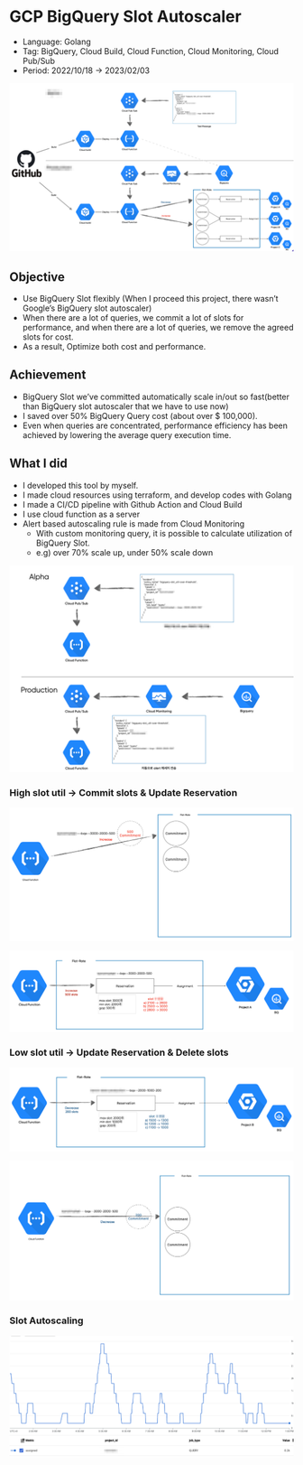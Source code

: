 # GCP BigQuery Slot Autoscaler

- Language: Golang
- Tag: BigQuery, Cloud Build, Cloud Function, Cloud Monitoring, Cloud Pub/Sub
- Period: 2022/10/18 → 2023/02/03

![Untitled](./images/Untitled.png)

## Objective

- Use BigQuery Slot flexibly (When I proceed this project, there wasn’t Google’s BigQuery slot autoscaler)
- When there are a lot of queries, we commit a lot of slots for performance, and when there are a lot of queries, we remove the agreed slots for cost.
- As a result, Optimize both cost and performance.

## Achievement

- BigQuery Slot we’ve committed automatically scale in/out so fast(better than BigQuery slot autoscaler that we have to use now)
- I saved over 50% BigQuery Query cost (about over $ 100,000).
- Even when queries are concentrated, performance efficiency has been achieved by lowering the average query execution time.

## What I did

- I developed this tool by myself.
- I made cloud resources using terraform, and develop codes with Golang
- I made a CI/CD pipeline with Github Action and Cloud Build
- I use cloud function as a server
- Alert based autoscaling rule is made from Cloud Monitoring
  - With custom monitoring query, it is possible to calculate utilization of BigQuery Slot.
  - e.g) over 70% scale up, under 50% scale down

![Untitled](./images/Untitled%201.png)

### High slot util → Commit slots & Update Reservation

![Untitled](./images/Untitled%202.png)

![Untitled](./images/Untitled%203.png)

### Low slot util → Update Reservation & Delete slots

![Untitled](./images/Untitled%204.png)

![Untitled](./images/Untitled%205.png)

### Slot Autoscaling

![Untitled](./images/Untitled%206.png)
